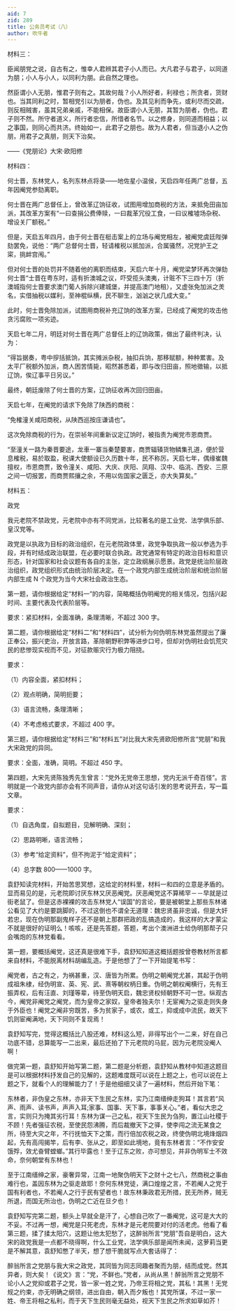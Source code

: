 ```yaml
---
aid: 7
zid: 289
title: 公务员考试（八）
author: 吹牛者
---
```


材料三：

臣闻朋党之说，自古有之，惟幸人君辨其君子小人而已。大凡君子与君子，以同道为朋；小人与小人，以同利为朋。此自然之理也。

然臣谓小人无朋，惟君子则有之。其故何哉？小人所好者，利禄也；所贪者，货财也。当其同利之时，暂相党引以为朋者，伪也。及其见利而争先，或利尽而交疏，则反相贼害，虽其兄弟亲戚，不能相保。故臣谓小人无朋，其暂为朋者，伪也。君子则不然。所守者道义，所行者忠信，所惜者名节。以之修身，则同道而相益；以之事国，则同心而共济。终始如一，此君子之朋也。故为人君者，但当退小人之伪朋，用君子之真朋，则天下治矣。

——《党朋论》大宋·欧阳修

材料四：

何士晋，东林党人，名列东林点将录――地佐星小温侯，天启四年任两广总督，五年因阉党参劾离职。

何士晋在两广总督任上，曾改革辽饷征收，试图用增加商税的方法，来抵免田亩加派，其改革方案有“一曰查捐公费俸赎，一曰裁革冗役工食，一曰议榷墟场杂税、增设关厂额税。”

但是，天启五年四月，由于何士晋在梃击案上的立场与阉党相左，被阉党虞廷陛弹劾罢免，说他：“两广总督何士晋，轻请榷税以抵加派，合属骚然，况党护王之寀，挑衅宫闱。”

但对何士晋的处罚并不随着他的离职而结束，天启六年十月，阉党梁梦环再次弹劾何士晋“士晋在粤东时，适有折澳城之议，吓受揽头澳夷，计赃不下三四十万（折澳城指何士晋要求澳门葡人拆除兴建城堡，并提高澳门地租），又虚张免加派之羙名，实借抽税以媒利，至神棍纵横，民不聊生，汹汹之状几成大变。”

此时，何士晋免除加派，试图用商税补充辽饷的改革方案，已经成了阉党的攻击他贪污腐败一项劣迹。

天启七年二月，明廷对何士晋在两广总督任上的辽饷政策，做出了最终判决，认为：

“得旨据奏，粤中摉括抵饷，其实摊派杂税，抽扣兵饷，那移赋额，种种累害。及太平厂税额外加派，商人困苦情毙，昭然甚悉着，即与改归田亩，照地徵输，以抵辽饷，俟辽事平日另议。”

最终，朝廷废除了何士晋的方案，辽饷征收再次回归田亩。

天启七年，在阉党的请求下免除了陕西的商税：

“免榷潼关咸阳商税，从陕西巡按庄谦请也”。

这次免除商税的行为，在崇祯年间重新议定辽饷时，被指责为阉党市恩商贾。

“至潼关一路为秦晋要途，龙車一寨当秦楚要害，商贾辐辏货物鳞集孔道，便於营息榷税，易於取盈，税课大使额设已久历数十年，民不称厉。天启七年，偶缘崔魏擅权，市恩商贾，致令潼关、咸阳、大庆、庆阳、凤翔、汉中、临洮、西安、三原之间一切报罢，而商贾熙攘之余，不用以佐国家之匮乏，亦大失算矣。”

材料五：

政党

我元老院不禁政党，元老院中亦有不同党派，比较著名的是工业党、法学俱乐部、皇汉党等。

政党是以执政为目标的政治组织，在元老院政体里，政党争取执政一般以参选为手段，并有时结成政治联盟，在必要时联合执政。政党通常有特定的政治目标和意识形态，针对国家和社会议题有各自的主张，定立政纲展示愿景。政党是统治阶层政治组织，政党组织形式由统治阶层决定。在一个政党内部生成统治阶层和统治阶层内部生成 N 个政党为当今大宋社会政治生态。

第一题，请你根据给定“材料一”的内容，简略概括伪明阉党的相关情况，包括兴起时间、主要代表及代表阶层等。

要求：紧扣材料，全面准确，条理清晰，不超过 300 字。

第二题，请你根据给定“材料二”和“材料四”，试分析为何伪明东林党虽然提出了廉正奉公，振兴吏治，开放言路，革除朝野积弊等进步口号，但却对伪明社会饥荒灾民的悲惨现实视而不见，对征款赈灾行为极力阻挠。

要求：

（1）内容全面，紧扣材料；

（2）观点明确，简明扼要；

（3）语言流畅，条理清晰；

（4）不考虑格式要求，不超过 400 字。

第三题，请你根据给定“材料三”和“材料五”对比我大宋先贤欧阳修所言“党朋”和我大宋政党的异同。

要求：全面，准确，简明。不超过 450 字。

第四题，大宋先贤陈独秀先生曾言：“党外无党帝王思想，党内无派千奇百怪”。言明就是一个政党内部亦会有不同声音，请你从对这句话引发的思考说开去，写一篇文章。

要求：

（1）自选角度，自拟题目，见解明确、深刻；

（2）思路明晰，语言流畅；

（3）参考“给定资料”，但不拘泥于“给定资料”；

（4）总字数 800——1000 字。

袁舒知读完材料，开始苦思冥想，这给定的材料里，材料一和四的立意是矛盾的。显而易见的是，元老院即讨厌东林又厌恶阉党。厌恶阉党这不算稀罕－－早就是过街老鼠了。但是这赤裸裸的攻击东林党人“误国”的言论，要是被朝堂上那些东林诸公看见了大约是要跳脚的，不过这倒也不谓全无道理：魏忠贤虽非忠诚，但是大奸若忠，现在伪明那副鬼样子还不是朝上那群把政的乱搞造成的，我这样的大才蒙尘不就是很好的证明么！咳咳，还是先答题，答题，考出个澳洲进士给伪明那帮子只会嘴炮的东林党看看。

第一题，要概括阉党，这还真是很难下手，袁舒知知道这概括题按曾卷教材所言都来自材料，不能脱离材料胡编乱造。于是他想了了一下开始提笔书写：

阉党者，古之有之，为祸甚重，汉、唐皆为所累。伪明之朝阉党尤甚，其起于伪明成祖朱棣，经伪明宣、英、宪、武、熹等朝权柄日重。伪明之朝权阉横行，先有王振弄权，后有汪直、刘瑾等辈，待至伪明天启，魏忠贤权倾朝野不可一世。纵观古今，阉党非阉党之阉党，而为皇帝之家奴，皇帝者独夫尔！无宦阉为之驱走则失身于外臣也！阉党之阉非穷既苦，多为贫家子，或农，或工，抑或成中流民，故天下饥则宦阉满地，天下同则不复现焉！

袁舒知写完，觉得这概括比八股还难，材料这么短，非得写出个一二来，好在自己功底不错，总算能写一二出来，最后还拍了下元老院的马屁，因为元老院没阉人啊！

做完第一题，袁舒知开始写第二题，第二题是分析题，袁舒知从教材中知道这题目是可以根据材料抒发自己的见解的，这题难度既可以说在上题之上，也可以说在上题之下，就看个人的理解能力了！于是他细细又读了一遍材料，然后开始下笔：

东林者，非伪皇之东林，亦非天下生民之东林，实乃江南缙绅走狗耳！其言若“风声、雨声、读书声，声声入耳;家事、国事、天下事，事事关心。”者，看似大忠之言，实则只为掩其劣行耳！东林为谋一己之私，视天下生民为刍狗，置江山社稷于不顾！先者强征农税，至使民怨沸腾，而后裁撤天下之驿，使李闯之流无某食之所，待至大灾之年，不行抚恤天下之策，而行倍加农税之政，终使伪明北境烽烟四起，先有高闯揭竿，后有李、张从之，即至如此境地，竟有东林者言：“不作安安饿殍，效尤奋臂螳螂。”其行毕露也！至于辽东之败，亦可想见，并非伪明军士不效命，奈何朝堂有东林也！

至于江南缙绅之家，豪奢异常，江南一地聚伪明天下之财十之七八，然商税之事由难行也，盖因东林为之驱走故耶！奈何东林党徒，满口煌煌之言，不若阉人之党于国有利者也，不若阉人之行于民有望者也！故东林秉政君无所措，民无所养，贼无所退，而国无所治也，伪明之亡近在旦夕也！

袁舒知写完第二题，额头上早就全是汗了，心想自己吹了一番阉党，这可是大大的不妥。不过再一想，阉党是只死老虎，东林才是元老院要对付的活老虎。他看了看第三题，揉了揉太阳穴，这题让他太犯愁了，这醉翁所言“党朋”吾自是明白，这大宋的政党我是一点都不晓得啊，什么工业党，法学俱乐部是闻所未闻，这萝莉当更是不解其意，袁舒知憋了半天，想了想干脆就写点大套话得了：

醉翁所言之党朋与我大宋之政党，其同皆为同志同趣者聚而为朋，结而成党。然其异者，则大矣！《说文》言：“党，不鲜也。”党者，从尚从黑！醉翁所言之党朋不论小人之党抑或君子之党，皆一家一姓之党，乃帝王将相之党，其私！其黑！无党规之约束，亦无明确之纲领，进出自由，朝入而夕叛也！其党所谋，不过一家一姓、帝王将相之私利，而于天下生民则毫无益处，视天下生民之所求如草如芥！

